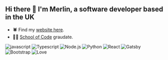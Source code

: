 ## Hi there 👋 I'm Merlin, a software developer based in the UK

- 🕷 Find my [website here](https://www.merlinjones.com). 
- 👨‍🎓 [School of Code](https://github.com/SchoolOfCode) graudate.


![javascript](https://img.shields.io/badge/JavaScript-F7DF1E?style=flat&logo=javascript&logoColor=black)
![Typescript](https://img.shields.io/badge/TypeScript-007ACC?style=flate&logo=typescript&logoColor=white)
![Node.js](https://img.shields.io/badge/Node.js-43853D?style=flat&logo=node.js&logoColor=white)
![Python](https://img.shields.io/badge/Python-3776AB?style=flat&logo=python&logoColor=white)
![React](https://img.shields.io/badge/React-20232A?style=flat&logo=react&logoColor=61DAFB)
![Gatsby](https://img.shields.io/badge/Gatsby-663399?style=flat&logo=gatsby&logoColor=white)
![Bootstrap](https://img.shields.io/badge/Bootstrap-563D7C?style=flat&logo=bootstrap&logoColor=white)
![Love](https://img.shields.io/badge/Max/MSP-grey?style=flat)


<!-- 
- 🔭 I’m currently working on ...
- 🌱 I’m currently learning ...
- 👯 I’m looking to collaborate on ...
- 🤔 I’m looking for help with ...
- 💬 Ask me about ...
- 📫 How to reach me: ...
- 😄 Pronouns: ...
- ⚡ Fun fact: ... -->


